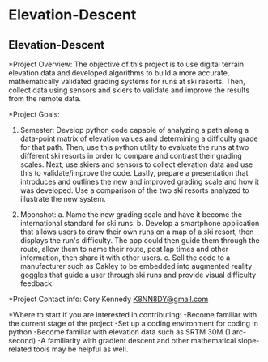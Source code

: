 # Elevation-Descent

__Elevation-Descent__
---

*Project Overview:
  The objective of this project is to use digital terrain elevation data and developed algorithms to build a more accurate, mathematically validated grading systems for runs at ski resorts. Then, collect data using sensors and skiers to validate and improve the results from the remote data.

*Project Goals:
  1. Semester:
    Develop python code capable of analyzing a path along a data-point matrix of elevation values and determining a difficulty grade for that path. Then, use this python utility to evaluate the runs at two different ski resorts in order to compare and contrast their grading scales. Next, use skiers and sensors to collect elevation data and use this to validate/improve the code. Lastly, prepare a presentation  that introduces and outlines the new and improved grading scale and how it was developed. Use a comparison of the two ski resorts analyzed to illustrate the new system.

  2. Moonshot:
    a. Name the new grading scale and have it become the international standard for ski runs.
    b. Develop a smartphone application that allows users to draw their own runs on a map of a ski resort, then displays the run's difficulty. The app could then guide them through the route, allow them to name their route, post lap times and other information, then share it with other users.
    c. Sell the code to a manufacturer such as Oakley to be embedded into augmented reality goggles that guide a user through ski runs and provide visual difficulty feedback.

*Project Contact info:
  Cory Kennedy
  K8NN8DY@gmail.com

*Where to start if you are interested in contributing:
  -Become familiar with the current stage of the project
  -Set up a coding environment for coding in python
  -Become familiar with elevation data such as SRTM 30M (1 arc-second)
  -A familiarity with gradient descent and other mathematical slope-related tools may be helpful as well.
